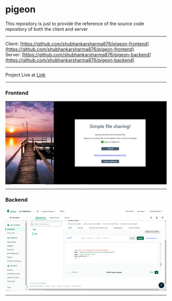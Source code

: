 # pigeon

This repository is just to provide the reference of the source code repository of both the client and server
***
Client: [https://github.com/shubhankarsharma876/pigeon-frontend](https://github.com/shubhankarsharma876/pigeon-frontend)
<br>
Server: [https://github.com/shubhankarsharma876/pigeon-backend](https://github.com/shubhankarsharma876/pigeon-backend)

***
Project Live at [Link](https://perfectpigeon.vercel.app/)

***
### Frontend
<img align="center" src="https://raw.githubusercontent.com/shubhankarsharma876/pigeon-backend/main/project.png"/>

***
### Backend
<img align="center" src="https://raw.githubusercontent.com/shubhankarsharma876/pigeon-backend/main/backend.png"/>

***
